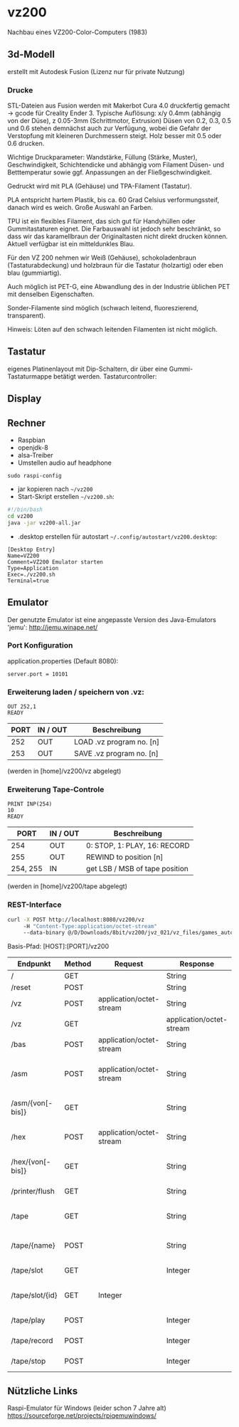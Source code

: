 # vz200
Nachbau eines VZ200-Color-Computers (1983)

## 3d-Modell
erstellt mit Autodesk Fusion (Lizenz nur für private Nutzung)
### Drucke
STL-Dateien aus Fusion werden mit Makerbot Cura 4.0 druckfertig gemacht -> gcode für Creality Ender 3.
Typische Auflösung: x/y 0.4mm (abhängig von der Düse), z 0.05-3mm (Schrittmotor, Extrusion)
Düsen von 0.2, 0.3, 0.5 und 0.6 stehen demnächst auch zur Verfügung, wobei die Gefahr der Verstopfung mit kleineren Durchmessern steigt. Holz besser mit 0.5 oder 0.6 drucken.

Wichtige Druckparameter: Wandstärke, Füllung (Stärke, Muster), Geschwindigkeit, Schichtendicke und abhängig vom Filament Düsen- und Betttemperatur sowie ggf. Anpassungen an der Fließgeschwindigkeit.

Gedruckt wird mit PLA (Gehäuse) und TPA-Filament (Tastatur). 

PLA entspricht hartem Plastik, bis ca. 60 Grad Celsius verformungssteif, danach wird es weich. Große Auswahl an Farben. 

TPU ist ein flexibles Filament, das sich gut für Handyhüllen oder Gummitastaturen eignet. Die Farbauswahl ist jedoch sehr beschränkt, so dass wir das karamellbraun der Originaltasten nicht direkt drucken können. Aktuell verfügbar ist ein mitteldunkles Blau. 

Für den VZ 200 nehmen wir Weiß (Gehäuse), schokoladenbraun (Tastaturabdeckung) und holzbraun für die Tastatur (holzartig) oder eben blau (gummiartig).

Auch möglich ist PET-G, eine Abwandlung des in der Industrie üblichen PET mit denselben Eigenschaften.

Sonder-Filamente sind möglich (schwach leitend, fluoreszierend, transparent).

Hinweis: Löten auf den schwach leitenden Filamenten ist nicht möglich.

## Tastatur
eigenes Platinenlayout mit Dip-Schaltern, dir über eine Gummi-Tastaturmappe betätigt werden.
Tastaturcontroller: 
## Display
## Rechner

- Raspbian
- openjdk-8
- alsa-Treiber
- Umstellen audio auf headphone
```
sudo raspi-config
```

- jar kopieren nach `~/vz200`
- Start-Skript erstellen `~/vz200.sh`:

```bash
#!/bin/bash
cd vz200
java -jar vz200-all.jar
```

- .desktop erstellen für autostart `~/.config/autostart/vz200.desktop`:

```
[Desktop Entry]
Name=VZ200
Comment=VZ200 Emulator starten
Type=Application
Exec=./vz200.sh
Terminal=true
```


## Emulator
Der genutzte Emulator ist eine angepasste Version des Java-Emulators 'jemu': http://jemu.winape.net/

### Port Konfiguration

application.properties (Default 8080):

```
server.port = 10101
```

### Erweiterung laden / speichern von .vz:

```basic
OUT 252,1
READY
```

PORT | IN / OUT | Beschreibung
-----|----------|-------------
252  | OUT      | LOAD .vz program no. [n]
253  | OUT      | SAVE .vz program no. [n]

(werden in [home]/vz200/vz abgelegt)
  
### Erweiterung Tape-Controle

```basic
PRINT INP(254)
10
READY
```

PORT | IN / OUT | Beschreibung
-----|----------|-------------
254  | OUT      | 0: STOP, 1: PLAY, 16: RECORD
255  | OUT      | REWIND to position [n]
254, 255  | IN  | get LSB / MSB of tape position

(werden in [home]/vz200/tape abgelegt)

### REST-Interface

```bash
curl -X POST http://localhost:8080/vz200/vz 
     -H "Content-Type:application/octet-stream" 
     --data-binary @/D/Downloads/8bit/vz200/jvz_021/vz_files/games_autostart/CRASH.vz
```
Basis-Pfad: [HOST]:[PORT]/vz200

Endpunkt | Method | Request | Response | Beschreibung
---------|--------|---------|----------|-------------
/        | GET    |         | String   | Info
/reset   | POST   |         | String   | Reset Computer
/vz      | POST   | application/octet-stream | String | .vz-Programm einspielen
/vz      | GET    |         | application/octet-stream | .vz-Programm auslesen
/bas     | POST   | application/octet-stream | String | Basic-Programm-Source einspielen
/asm     | POST   | application/octet-stream | String | Assembler-Programm-Source einspielen und starten
/asm/{von[-bis]} | GET    | | String | Speicherbereich als Maschinenprogramm auslesen
/hex     | POST   | application/octet-stream | String | Hexadezimalen Source einspielen und starten
/hex/{von[-bis]} | GET    | | String | Speicherbereich in hexadezimalem Format auslesen
/printer/flush | GET | | String | zuletzt gedruckte Zeilen auslesen
/tape    | GET    |         | String | Namen des eingelegten Tapes lesen
/tape/{name} | POST    |        | String | Type mit angegebenem Namen einlegen
/tape/slot | GET    |         | Integer | aktuellen Slot des Tapes lesen
/tape/slot/{id} | GET    | Integer | | Tape zu angegebenem Slot spulen
/tape/play | POST | | Integer | Tape starten; gibt Slot zurück
/tape/record | POST | | Integer | Aufnahme starten; gibt Slot zurück
/tape/stop | POST | | Integer | Tape stoppen; gibt Slot zurück

## Nützliche Links

Raspi-Emulator für Windows (leider schon 7 Jahre alt)
https://sourceforge.net/projects/rpiqemuwindows/

